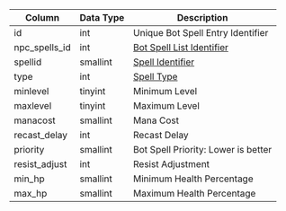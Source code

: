 | Column        | Data Type | Description                                                                                       |
| ------------- | --------- | ------------------------------------------------------------------------------------------------- |
| id            | int       | Unique Bot Spell Entry Identifier                                                                 |
| npc_spells_id | int       | [Bot Spell List Identifier](https://eqemu.gitbook.io/server/categories/spells/bot-spell-list-ids) |
| spellid       | smallint  | [Spell Identifier](spells_new.md)                                                                 |
| type          | int       | [Spell Type](https://eqemu.gitbook.io/server/categories/spells/spell-types)                       |
| minlevel      | tinyint   | Minimum Level                                                                                     |
| maxlevel      | tinyint   | Maximum Level                                                                                     |
| manacost      | smallint  | Mana Cost                                                                                         |
| recast_delay  | int       | Recast Delay                                                                                      |
| priority      | smallint  | Bot Spell Priority: Lower is better                                                               |
| resist_adjust | int       | Resist Adjustment                                                                                 |
| min_hp        | smallint  | Minimum Health Percentage                                                                         |
| max_hp        | smallint  | Maximum Health Percentage                                                                         |